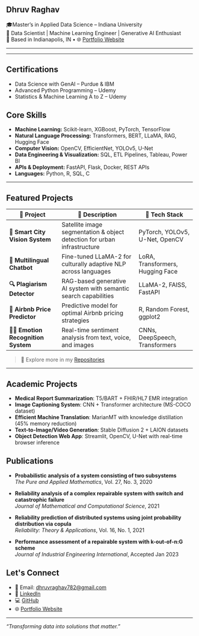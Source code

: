 ## Dhruv Raghav
🎓Master’s in Applied Data Science – Indiana University  
💼 Data Scientist | Machine Learning Engineer | Generative AI Enthusiast  
📍 Based in Indianapolis, IN • 🌐 [Portfolio Website](https://www.dhruvraghav.com)

---

---
## Certifications

- Data Science with GenAI – Purdue & IBM  
- Advanced Python Programming – Udemy  
- Statistics & Machine Learning A to Z – Udemy

## Core Skills

- **Machine Learning:** Scikit-learn, XGBoost, PyTorch, TensorFlow  
- **Natural Language Processing:** Transformers, BERT, LLaMA, RAG, Hugging Face  
- **Computer Vision:** OpenCV, EfficientNet, YOLOv5, U-Net  
- **Data Engineering & Visualization:** SQL, ETL Pipelines, Tableau, Power BI  
- **APIs & Deployment:** FastAPI, Flask, Docker, REST APIs  
- **Languages:** Python, R, SQL, C

---

## Featured Projects

| 📌 Project | 📝 Description | 🧰 Tech Stack |
|-----------|----------------|---------------|
| **📸 Smart City Vision System** | Satellite image segmentation & object detection for urban infrastructure | PyTorch, YOLOv5, U-Net, OpenCV |
| **🧠 Multilingual Chatbot** | Fine-tuned LLaMA-2 for culturally adaptive NLP across languages | LoRA, Transformers, Hugging Face |
| **🔍 Plagiarism Detector** | RAG-based generative AI system with semantic search capabilities | LLaMA-2, FAISS, FastAPI |
| **🧾 Airbnb Price Predictor** | Predictive model for optimal Airbnb pricing strategies | R, Random Forest, ggplot2 |
| **🧑‍⚕️ Emotion Recognition System** | Real-time sentiment analysis from text, voice, and images | CNNs, DeepSpeech, Transformers |

> 🔗 Explore more in my [Repositories](https://github.com/DhruvRaghav?tab=repositories)

---

## Academic Projects

- **Medical Report Summarization**: T5/BART + FHIR/HL7 EMR integration  
- **Image Captioning System**: CNN + Transformer architecture (MS-COCO dataset)  
- **Efficient Machine Translation**: MarianMT with knowledge distillation (45% memory reduction)  
- **Text-to-Image/Video Generation**: Stable Diffusion 2 + LAION datasets  
- **Object Detection Web App**: Streamlit, OpenCV, U-Net with real-time browser inference  

## Publications

- **Probabilistic analysis of a system consisting of two subsystems**  
  *The Pure and Applied Mathematics*, Vol. 27, No. 3, 2020

- **Reliability analysis of a complex repairable system with switch and catastrophic failure**  
  *Journal of Mathematical and Computational Science*, 2021

- **Reliability prediction of distributed systems using joint probability distribution via copula**  
  *Reliability: Theory & Applications*, Vol. 16, No. 1, 2021

- **Performance assessment of a repairable system with k-out-of-n:G scheme**  
  *Journal of Industrial Engineering International*, Accepted Jan 2023



## Let's Connect

- 📧 Email: [dhruvraghav782@gmail.com](mailto:dhruvraghav782@gmail.com)  
- 💼 [LinkedIn](https://www.linkedin.com/in/dhruvraghav)  
- 💻 [GitHub](https://github.com/DhruvRaghav)  
- 🌐 [Portfolio Website](https://www.dhruvraghav.com)

---

*“Transforming data into solutions that matter.”*

